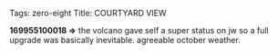 Tags: zero-eight
Title: COURTYARD VIEW
  
**169955100018 =>** the volcano gave self a super status on jw so a full upgrade was basically inevitable. agreeable october weather.